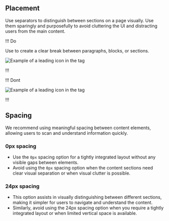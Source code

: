 
## Placement

Use separators to distinguish between sections on a page visually. Use them sparingly and purposefully to avoid cluttering the UI and distracting users from the main content.

!!! Do

Use to create a clear break between paragraphs, blocks, or sections.

![Example of a leading icon in the tag](/assets/components/separator/separator-do.png)

!!!

!!! Dont

![Example of a leading icon in the tag](/assets/components/separator/separator-dont.png)

!!!

## Spacing

We recommend using meaningful spacing between content elements, allowing users to scan and understand information quickly.

### 0px spacing
   - Use the `0px` spacing option for a tightly integrated layout without any visible gaps between elements.
   - Avoid using the `0px` spacing option when the content sections need clear visual separation or when visual clutter is possible.

### 24px spacing
   - This option assists in visually distinguishing between different sections, making it simpler for users to navigate and understand the content.
   - Similarly, avoid using the 24px spacing option when you require a tightly integrated layout or when limited vertical space is available.
